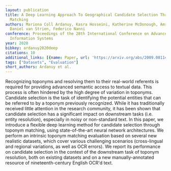 ```yaml
---
layout: publication
title: A Deep Learning Approach To Geographical Candidate Selection Through Toponym
  Matching
authors: Mariona Coll Ardanuy, Kasra Hosseini, Katherine McDonough, Amrey Krause,
  Daniel van Strien, Federico Nanni
conference: Proceedings of the 28th International Conference on Advances in Geographic
  Information Systems
year: 2020
bibkey: ardanuy2020deep
citations: 10
additional_links: [{name: Paper, url: 'https://arxiv.org/abs/2009.08114'}]
tags: ["Datasets", "Evaluation"]
short_authors: Ardanuy et al.
---
```

Recognizing toponyms and resolving them to their real-world referents is
required for providing advanced semantic access to textual data. This process
is often hindered by the high degree of variation in toponyms. Candidate
selection is the task of identifying the potential entities that can be
referred to by a toponym previously recognized. While it has traditionally
received little attention in the research community, it has been shown that
candidate selection has a significant impact on downstream tasks (i.e. entity
resolution), especially in noisy or non-standard text. In this paper, we
introduce a flexible deep learning method for candidate selection through
toponym matching, using state-of-the-art neural network architectures. We
perform an intrinsic toponym matching evaluation based on several new realistic
datasets, which cover various challenging scenarios (cross-lingual and regional
variations, as well as OCR errors). We report its performance on candidate
selection in the context of the downstream task of toponym resolution, both on
existing datasets and on a new manually-annotated resource of
nineteenth-century English OCR'd text.
